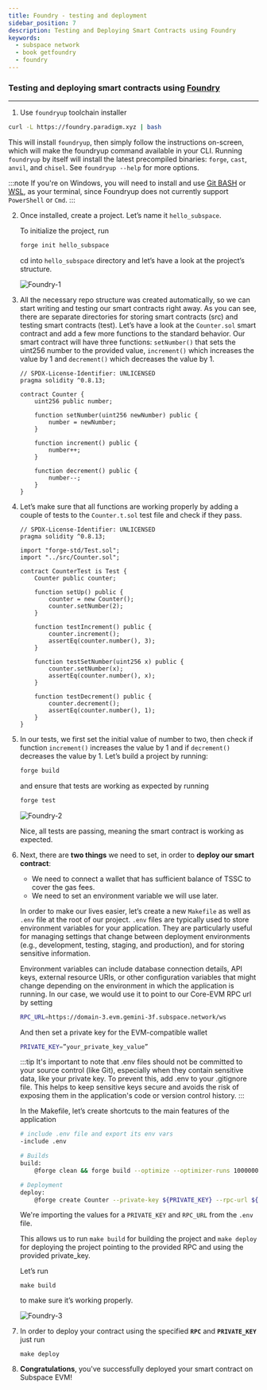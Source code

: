 ```yaml
---
title: Foundry - testing and deployment
sidebar_position: 7
description: Testing and Deploying Smart Contracts using Foundry
keywords:
  - subspace network
  - book getfoundry
  - foundry
---
```


### Testing and deploying smart contracts using [Foundry](https://book.getfoundry.sh/)
---

1. Use `foundryup` toolchain installer
 ```bash
 curl -L https://foundry.paradigm.xyz | bash
 ```
 This will install `foundryup`, then simply follow the instructions on-screen, which will make the foundryup command available in your CLI.
 Running `foundryup` by itself will install the latest precompiled binaries: `forge`, `cast`, `anvil`, and `chisel`. See `foundryup --help` for more options.

 :::note
 If you're on Windows, you will need to install and use [Git BASH](https://gitforwindows.org/) or [WSL](https://learn.microsoft.com/en-us/windows/wsl/install), as your terminal, since Foundryup does not currently support `PowerShell` or `Cmd`.
 :::

2.  Once installed, create a project. Let’s name it `hello_subspace`.

    To initialize the project, run 
    ```bash
    forge init hello_subspace
    ```
    cd into `hello_subspace` directory and let’s have a look at the project’s structure.

    ![Foundry-1](/img/developers/Foundry-1.png)

3. All the necessary repo structure was created automatically, so we can start writing and testing our smart contracts right away. As you can see, there are separate directories for storing smart contracts (src) and testing smart contracts (test).
    Let’s have a look at the `Counter.sol` smart contract and add a few more functions to the standard behavior. Our smart contract will have three functions: `setNumber()` that sets the uint256 number to the provided value, `increment()` which increases the value by 1 and `decrement()` which decreases the value by 1.

    ```
    // SPDX-License-Identifier: UNLICENSED
    pragma solidity ^0.8.13;

    contract Counter {
        uint256 public number;

        function setNumber(uint256 newNumber) public {
            number = newNumber;
        }

        function increment() public {
            number++;
        }

        function decrement() public {
            number--;
        }
    }
    ```

4. Let’s make sure that all functions are working properly by adding a couple of tests to the `Counter.t.sol` test file and check if they pass.

    ```
    // SPDX-License-Identifier: UNLICENSED
    pragma solidity ^0.8.13;

    import "forge-std/Test.sol";
    import "../src/Counter.sol";

    contract CounterTest is Test {
        Counter public counter;

        function setUp() public {
            counter = new Counter();
            counter.setNumber(2);
        }

        function testIncrement() public {
            counter.increment();
            assertEq(counter.number(), 3);
        }

        function testSetNumber(uint256 x) public {
            counter.setNumber(x);
            assertEq(counter.number(), x);
        }

        function testDecrement() public {
            counter.decrement();
            assertEq(counter.number(), 1);
        }
    }
    ```


5. In our tests, we first set the initial value of number to two, then check if function `increment()` increases the value by 1 and if `decrement()` decreases the value by 1.
    Let’s build a project by running: 

    ```bash
    forge build
    ```

    and ensure that tests are working as expected by running 

    ```bash
    forge test
    ```

    ![Foundry-2](/img/developers/Foundry-2.png)

    Nice, all tests are passing, meaning the smart contract is working as expected.

6. Next, there are **two things** we need to set, in order to **deploy our smart contract**:
    - We need to connect a wallet that has sufficient balance of TSSC to cover the gas fees.
    - We need to set an environment variable we will use later.

    In order to make our lives easier, let’s create a new `Makefile` as well as `.env` file at the root of our project.
    `.env` files are typically used to store environment variables for your application. They are particularly useful for managing settings that change between deployment environments (e.g., development, testing, staging, and production), and for storing sensitive information.

    Environment variables can include database connection details, API keys, external resource URIs, or other configuration variables that might change depending on the environment in which the application is running. In our case, we would use it to point to our Core-EVM RPC url by setting

    ```bash
    RPC_URL=https://domain-3.evm.gemini-3f.subspace.network/ws
    ```

    And then set a private key for the EVM-compatible wallet

    ```bash
    PRIVATE_KEY=”your_private_key_value”
    ```
    
    :::tip
    It's important to note that .env files should not be committed to your source control (like Git), especially when they contain sensitive data, like your private key. To prevent this, add .env to your .gitignore file. This helps to keep sensitive keys secure and avoids the risk of exposing them in the application's code or version control history.
    :::

    In the Makefile, let’s create shortcuts to the main features of the application

    ```bash
    # include .env file and export its env vars
    -include .env

    # Builds
    build:
	    @forge clean && forge build --optimize --optimizer-runs 1000000

    # Deployment
    deploy:
	    @forge create Counter --private-key ${PRIVATE_KEY} --rpc-url ${RPC_URL}
    ```

    We're importing the values for a `PRIVATE_KEY` and `RPC_URL` from the `.env` file.

    This allows us to run `make build` for building the project and `make deploy` for deploying the project pointing to the provided RPC and using the provided private_key.

    Let’s run 

    ```
    make build
    ```

    to make sure it’s working properly.

    ![Foundry-3](/img/developers/Foundry-3.png)

7. In order to deploy your contract using the specified **`RPC`** and **`PRIVATE_KEY`** just run

    ```
    make deploy
    ```

8. **Congratulations**, you've successfully deployed your smart contract on Subspace EVM! 